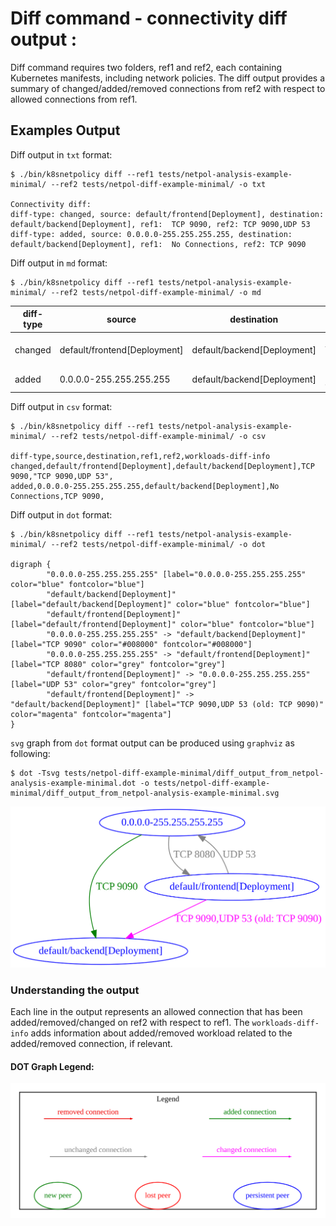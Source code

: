 # Diff command - connectivity diff output :

Diff command requires two folders, ref1 and ref2, each containing Kubernetes manifests, including network policies. 
The diff output provides a summary of changed/added/removed connections from ref2 with respect to allowed connections from ref1.

## Examples Output 

Diff output in `txt` format:
```
$ ./bin/k8snetpolicy diff --ref1 tests/netpol-analysis-example-minimal/ --ref2 tests/netpol-diff-example-minimal/ -o txt

Connectivity diff:
diff-type: changed, source: default/frontend[Deployment], destination: default/backend[Deployment], ref1:  TCP 9090, ref2: TCP 9090,UDP 53
diff-type: added, source: 0.0.0.0-255.255.255.255, destination: default/backend[Deployment], ref1:  No Connections, ref2: TCP 9090
```

Diff output in `md` format:
```
$ ./bin/k8snetpolicy diff --ref1 tests/netpol-analysis-example-minimal/ --ref2 tests/netpol-diff-example-minimal/ -o md
```

| diff-type | source | destination | ref1 | ref2 | workloads-diff-info |
|-----------|--------|-------------|------|------|---------------------|
| changed | default/frontend[Deployment] | default/backend[Deployment] | TCP 9090 | TCP 9090,UDP 53 |  |
| added | 0.0.0.0-255.255.255.255 | default/backend[Deployment] | No Connections | TCP 9090 |  |

Diff output in `csv` format:
```
$ ./bin/k8snetpolicy diff --ref1 tests/netpol-analysis-example-minimal/ --ref2 tests/netpol-diff-example-minimal/ -o csv

diff-type,source,destination,ref1,ref2,workloads-diff-info
changed,default/frontend[Deployment],default/backend[Deployment],TCP 9090,"TCP 9090,UDP 53",
added,0.0.0.0-255.255.255.255,default/backend[Deployment],No Connections,TCP 9090,
```

Diff output in `dot` format:
```
$ ./bin/k8snetpolicy diff --ref1 tests/netpol-analysis-example-minimal/ --ref2 tests/netpol-diff-example-minimal/ -o dot

digraph {
        "0.0.0.0-255.255.255.255" [label="0.0.0.0-255.255.255.255" color="blue" fontcolor="blue"]
        "default/backend[Deployment]" [label="default/backend[Deployment]" color="blue" fontcolor="blue"]
        "default/frontend[Deployment]" [label="default/frontend[Deployment]" color="blue" fontcolor="blue"]
        "0.0.0.0-255.255.255.255" -> "default/backend[Deployment]" [label="TCP 9090" color="#008000" fontcolor="#008000"]
        "0.0.0.0-255.255.255.255" -> "default/frontend[Deployment]" [label="TCP 8080" color="grey" fontcolor="grey"]
        "default/frontend[Deployment]" -> "0.0.0.0-255.255.255.255" [label="UDP 53" color="grey" fontcolor="grey"]
        "default/frontend[Deployment]" -> "default/backend[Deployment]" [label="TCP 9090,UDP 53 (old: TCP 9090)" color="magenta" fontcolor="magenta"]
}
```

`svg` graph from `dot` format output can be produced using `graphviz` as following:

```
$ dot -Tsvg tests/netpol-diff-example-minimal/diff_output_from_netpol-analysis-example-minimal.dot -o tests/netpol-diff-example-minimal/diff_output_from_netpol-analysis-example-minimal.svg

```
![svg graph](./diff_example_svg.svg)

### Understanding the output
Each line in the output represents an allowed connection that has been added/removed/changed on ref2 with respect to ref1. The `workloads-diff-info` adds information about added/removed workload related to the added/removed connection, if relevant.

#### DOT Graph Legend:

![svg legend](./legend.svg)